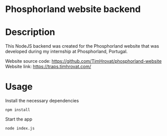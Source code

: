 # Phosphorland website backend

# Description

This NodeJS backend was created for the Phosphorland website that was developed during my internship at Phosphorland, Portugal.

Website source code: https://github.com/TimHrovat/phosphorland-website
Website link: https://traps.timhrovat.com/

# Usage 

Install the necessary dependencies

```
npm install
```

Start the app

```
node index.js
```
